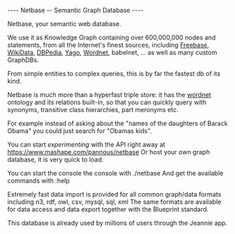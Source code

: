 ---- Netbase -- Semantic Graph Database ----

Netbase, your semantic web database.

We use it as Knowledge Graph containing over 600,000,000 nodes and statements, 
from all the Internet's finest sources, 
including [Freebase](http://www.freebase.com/), [WikiData](https://www.wikidata.org/wiki/Q54837), [DBPedia](http://wiki.dbpedia.org/), [Yago](https://en.wikipedia.org/wiki/YAGO_%28database%29), [Wordnet](https://en.wikipedia.org/wiki/WordNet), babelnet, ... 
as well as many custom GraphDBs. 

From simple entities to complex queries, this is by far the fastest db of its kind.

Netbase is much more than a hyperfast triple store: it has the [wordnet](http://wordnet.princeton.edu/) ontology and its relations built-in, so that you can quickly query with synonyms, transitive class hierarchies, part meronyms etc.

For example instead of asking about the "names of the daughters of Barack Obama" you could just search for "Obamas kids".

You can start *experimenting* with the API right away at https://www.mashape.com/pannous/netbase
Or host your own graph database, it is very quick to load.

You can start the console the console with ./netbase
And get the available commands with :help

Extremely fast data import is provided for all common graph/data formats including n3, rdf, owl, csv, mysql, sql, xml
The same formats are available for data access and data export together with the Blueprint standard.

This database is already used by millions of users through the Jeannie app.

